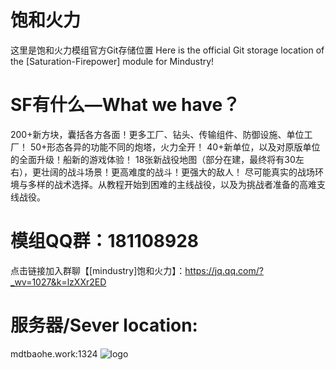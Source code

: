 # 饱和火力
这里是饱和火力模组官方Git存储位置
Here is the official Git storage location of the [Saturation-Firepower] module for Mindustry!

# SF有什么—What we have？
200+新方块，囊括各方各面！更多工厂、钻头、传输组件、防御设施、单位工厂！
50+形态各异的功能不同的炮塔，火力全开！
40+新单位，以及对原版单位的全面升级！船新的游戏体验！
18张新战役地图（部分在建，最终将有30左右），更壮阔的战斗场景！更高难度的战斗！更强大的敌人！
尽可能真实的战场环境与多样的战术选择。从教程开始到困难的主线战役，以及为挑战者准备的高难支线战役。

# 模组QQ群：181108928
点击链接加入群聊【[mindustry]饱和火力】：https://jq.qq.com/?_wv=1027&k=lzXXr2ED

# 服务器/Sever location:
mdtbaohe.work:1324
![logo](https://user-images.githubusercontent.com/119042209/236638528-c89088d8-b4aa-4242-ab27-d9dd8f9d3772.png)
